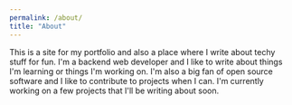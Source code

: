 ```yaml
---
permalink: /about/
title: "About"
---
```


This is a site for my portfolio and also a place where I write about techy stuff for fun. I'm a backend web developer and I like to write about things I'm learning or things I'm working on. I'm also a big fan of open source software and I like to contribute to projects when I can. I'm currently working on a few projects that I'll be writing about soon.